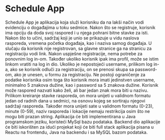 <h1>Schedule App</h1>

Schedule App je aplikacija koja služi korisniku da na lakši način vodi evidenciju o događajima u toku sedmice. Nakon što se registruje, korisnik ima opciju da doda svoj raspored i u njega pohrani bitne stavke za isti. Nakon što to učini, sadržaj koji je unio se prikazuje u vidu naslova rasporeda, vremena početka događaja, kao i naziva samog događaja. U slučaju da korisnik nije registrovan, sa glavne stranice ga na stranicu za registraciju vodi link. Nakon uspješne registracije, nema potrebe za ponovnim log in-om. Također ukoliko korisnik ipak ima profil, može se istim linkom vratiti na log in dio. Ukoliko je nepostojeći username, prilikom log in-a, ako se korisnik odluči za registraciju, on se prenosi skupa sa password-om, ako je unesen, u formu za registraciju. Ne postoji ograničenje za podatke korisnika osim toga što korisnik mora imati jedinstven username, minimalno 5 znakova dužine, kao i password sa 5 znakova dužine. Korisnik može raspored nazvati kako želi, ali bar jedan znak mora biti u nazivu. Prilikom kreiranje stavke rasporeda, on mora unijeti u validnom formatu jedan od radnih dana u sedmici, na osnovu kojeg se sortiraju njegovi sadržaji rasporeda. Također mora unijeti sate u validnom formatu (0-23), minute (0-59), naziv rasporeda i lokacije nemaju restrikcija osim što ne mogu biti prazan string. Aplikacija će biti implementirana u Java programskom jeziku, koristeći MySql bazu podataka. Backend dio aplikacije će biti iskorišten za idući projekat koji će biti full stack aplikacija pisana u Reactu na frontendu, Java na backendu i sa MySQL bazom podataka.
